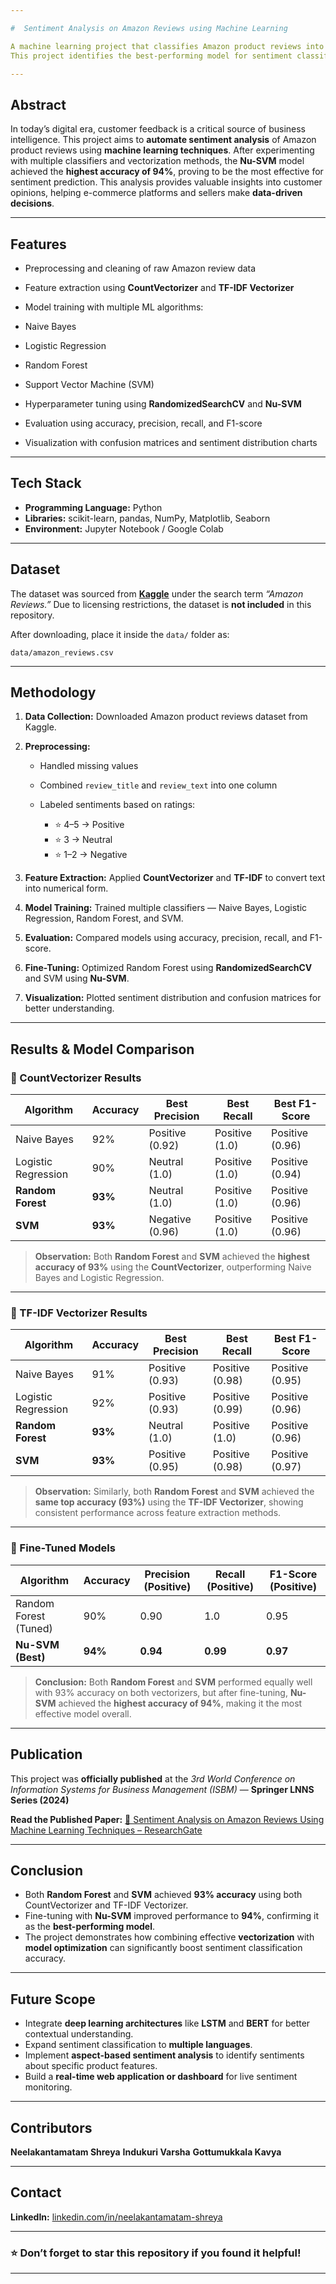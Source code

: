 ```yaml
---

#  Sentiment Analysis on Amazon Reviews using Machine Learning

A machine learning project that classifies Amazon product reviews into **positive**, **negative**, or **neutral** sentiments using classical ML algorithms and feature extraction techniques.
This project identifies the best-performing model for sentiment classification by evaluating multiple algorithms with different text vectorization methods.

---
```


##  Abstract

In today’s digital era, customer feedback is a critical source of business intelligence. This project aims to **automate sentiment analysis** of Amazon product reviews using **machine learning techniques**.
After experimenting with multiple classifiers and vectorization methods, the **Nu-SVM** model achieved the **highest accuracy of 94%**, proving to be the most effective for sentiment prediction.
This analysis provides valuable insights into customer opinions, helping e-commerce platforms and sellers make **data-driven decisions**.

---

##  Features

*  Preprocessing and cleaning of raw Amazon review data
*  Feature extraction using **CountVectorizer** and **TF-IDF Vectorizer**
*  Model training with multiple ML algorithms:

  * Naive Bayes
  * Logistic Regression
  * Random Forest
  * Support Vector Machine (SVM)
*  Hyperparameter tuning using **RandomizedSearchCV** and **Nu-SVM**
*  Evaluation using accuracy, precision, recall, and F1-score
*  Visualization with confusion matrices and sentiment distribution charts

---

##  Tech Stack

* **Programming Language:** Python
* **Libraries:** scikit-learn, pandas, NumPy, Matplotlib, Seaborn
* **Environment:** Jupyter Notebook / Google Colab

---

##  Dataset

The dataset was sourced from **[Kaggle](https://www.kaggle.com/)** under the search term *“Amazon Reviews.”*
Due to licensing restrictions, the dataset is **not included** in this repository.

After downloading, place it inside the `data/` folder as:

```
data/amazon_reviews.csv
```

---

##  Methodology

1. **Data Collection:** Downloaded Amazon product reviews dataset from Kaggle.
2. **Preprocessing:**

   * Handled missing values
   * Combined `review_title` and `review_text` into one column
   * Labeled sentiments based on ratings:

     * ⭐ 4–5 → Positive
     * ⭐ 3 → Neutral
     * ⭐ 1–2 → Negative
3. **Feature Extraction:** Applied **CountVectorizer** and **TF-IDF** to convert text into numerical form.
4. **Model Training:** Trained multiple classifiers — Naive Bayes, Logistic Regression, Random Forest, and SVM.
5. **Evaluation:** Compared models using accuracy, precision, recall, and F1-score.
6. **Fine-Tuning:** Optimized Random Forest using **RandomizedSearchCV** and SVM using **Nu-SVM**.
7. **Visualization:** Plotted sentiment distribution and confusion matrices for better understanding.

---

##  Results & Model Comparison

### 🔹 CountVectorizer Results

| Algorithm           | Accuracy | Best Precision  | Best Recall    | Best F1-Score   |
| ------------------- | -------- | --------------- | -------------- | --------------- |
| Naive Bayes         | 92%      | Positive (0.92) | Positive (1.0) | Positive (0.96) |
| Logistic Regression | 90%      | Neutral (1.0)   | Positive (1.0) | Positive (0.94) |
| **Random Forest**   | **93%**  | Neutral (1.0)   | Positive (1.0) | Positive (0.96) |
| **SVM**             | **93%**  | Negative (0.96) | Positive (1.0) | Positive (0.96) |

>  **Observation:** Both **Random Forest** and **SVM** achieved the **highest accuracy of 93%** using the **CountVectorizer**, outperforming Naive Bayes and Logistic Regression.

---

### 🔹 TF-IDF Vectorizer Results

| Algorithm           | Accuracy | Best Precision  | Best Recall     | Best F1-Score   |
| ------------------- | -------- | --------------- | --------------- | --------------- |
| Naive Bayes         | 91%      | Positive (0.93) | Positive (0.98) | Positive (0.95) |
| Logistic Regression | 92%      | Positive (0.93) | Positive (0.99) | Positive (0.96) |
| **Random Forest**   | **93%**  | Neutral (1.0)   | Positive (1.0)  | Positive (0.96) |
| **SVM**             | **93%**  | Positive (0.95) | Positive (0.98) | Positive (0.97) |

>  **Observation:** Similarly, both **Random Forest** and **SVM** achieved the **same top accuracy (93%)** using the **TF-IDF Vectorizer**, showing consistent performance across feature extraction methods.

---

### 🔹 Fine-Tuned Models

| Algorithm             | Accuracy | Precision (Positive) | Recall (Positive) | F1-Score (Positive) |
| --------------------- | -------- | -------------------- | ----------------- | ------------------- |
| Random Forest (Tuned) | 90%      | 0.90                 | 1.0               | 0.95                |
|  **Nu-SVM (Best)**  | **94%**  | **0.94**             | **0.99**          | **0.97**            |

>  **Conclusion:** Both **Random Forest** and **SVM** performed equally well with 93% accuracy on both vectorizers, but after fine-tuning, **Nu-SVM** achieved the **highest accuracy of 94%**, making it the most effective model overall.

---

##  Publication

This project was **officially published** at the
 *3rd World Conference on Information Systems for Business Management (ISBM)* — **Springer LNNS Series (2024)**

 **Read the Published Paper:**
[🔗 Sentiment Analysis on Amazon Reviews Using Machine Learning Techniques – ResearchGate](https://www.researchgate.net/publication/392245615_Sentiment_Analysis_on_Amazon_Reviews_Using_Machine_Learning_Techniques)

---

##  Conclusion

* Both **Random Forest** and **SVM** achieved **93% accuracy** using both CountVectorizer and TF-IDF Vectorizer.
* Fine-tuning with **Nu-SVM** improved performance to **94%**, confirming it as the **best-performing model**.
* The project demonstrates how combining effective **vectorization** with **model optimization** can significantly boost sentiment classification accuracy.

---

##  Future Scope

*  Integrate **deep learning architectures** like **LSTM** and **BERT** for better contextual understanding.
*  Expand sentiment classification to **multiple languages**.
*  Implement **aspect-based sentiment analysis** to identify sentiments about specific product features.
*  Build a **real-time web application or dashboard** for live sentiment monitoring.

---

##  Contributors

 **Neelakantamatam Shreya**
 **Indukuri Varsha**
 **Gottumukkala Kavya**

---

##  Contact

 **LinkedIn:** [linkedin.com/in/neelakantamatam-shreya](https://linkedin.com/in/neelakantamatam-shreya)

---

### ⭐ Don’t forget to star this repository if you found it helpful!

---

